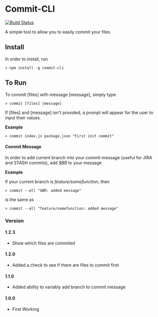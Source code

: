 # Commit-CLI
[![Build Status](https://travis-ci.org/joeyism/node-commit-cli.svg)](https://travis-ci.org/joeyism/node-commit-cli)

A simple tool to allow you to easily commit your files.

## Install
In order to install, run

    > npm install -g commit-cli

## To Run
To commit [files] with message [message], simply type

    > commit [files] [message]

If [files] and [message] isn't provided, a prompt will appear for the user to input their values.

**Example**

    > commit index.js package.json "First init commit"

#### Commit Message
In order to add current branch into your commit message (useful for JIRA and STASH commits), add *$BR* to your message

**Example**

If your current branch is *feature/somefunction*, then

    > commit --all "$BR: added message"

is the same as

    > commit --all "feature/somefunction: added message"

### Version
#### 1.2.3
* Show which files are commited

#### 1.2.0
* Added a check to see if there are files to commit first

#### 1.1.0
* Added ability to variably add branch to commit message

#### 1.0.0
* First Working 
